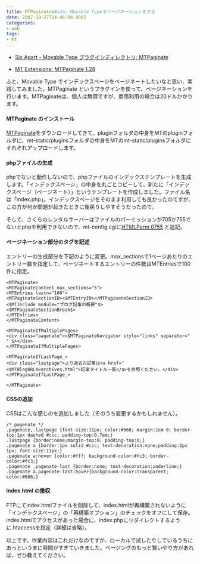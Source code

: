 ```yaml
---
title: MTPaginate&#x3a; Movable Typeでページネーションをする
date: 2007-10-27T14:46:00.000Z
categories:
- web
tags:
- mt
---
```

*   [Six Apart - Movable Type プラグインディレクトリ: MTPaginate](http://www.sixapart.jp/movabletype/plugins/mtpaginate.html)

<!-- more -->
*   [MT Extensions: MTPaginate 1.28](http://www.nonplus.net/software/mt/MTPaginate.htm)

ふと、Movable Type でインデックスページをページネートしたいなと思い、実践してみました。MTPaginate というプラグインを使って、ページネーションを行います。MTPaginateは、個人は無償ですが、商用利用の場合は20ドルかかります。

#### MTPaginate のインストール

[MTPaginate](http://www.nonplus.net/software/mt/MTPaginate.htm)をダウンロードしてきて、pluginフォルダの中身をMTのpluginフォルダに、mt-static/pluginsフォルダの中身をMTのmt-static/pluginsフォルダにそれぞれアップロードします。

#### phpファイルの生成

phpでないと動作しないので、phpファイルのインデックステンプレートを生成します。「インデックスページ」の中身を丸ごとコピーして、新たに「インデックスページ（ページネート）」というテンプレートを作成しました。ファイル名は「index.php」。インデックスページをそのまま利用しても良かったのですが、この方が何か問題が起きたときに後戻りしやすそうだったので。

そして、さくらのレンタルサーバーはファイルのパーミッションが705か755でないとphpを利用できないので、mt-config.cgiに[HTMLPerm 0755](http://movabletype.jp/documentation/appendices/config-directives/htmlperms.html) と追記。

#### ページネーション部分のタグを記述

エントリーの生成部分を下記のように変更。max_sectionsで1ページあたりのエントリー数を指定して、ページネートするエントリーの件数はMTEntriesで100件に指定。

```
<MTPaginate>
<MTPaginateContent max_sections="5">
<MTEntries lastn="100">
<MTPaginateSectionID><$MTEntryID></MTPaginateSectionID>
<$MTInclude module="ブログ記事の概要"$>
<$MTPaginateSectionBreak$>
</MTEntries>
</MTPaginateContent>

<MTPaginateIfMultiplePages>
<div class="pagenate"><$MTPaginateNavigator style="links" separator=" " $></div>
</MTPaginateIfMultiplePages>

<MTPaginateIfLastPage_>
<div class="lastpage">より過去の記事は<a href="<$MTBlogURL$>archives.html">記事タイトル一覧</a>を参照ください。</div>
</MTPaginateIfLastPage_>

</MTPaginate>

```

#### CSSの追加

CSSはこんな感じのを追加しました（そのうち変更するかもしれません）。

```
/* pagenate */
.pagenate,.lastpage {font-size:11px; color:#666; margin:1em 0; border-top:1px dashed #ccc; padding-top:0.7em;}
.lastpage {border:none;margin-top:0; padding-top:0;}
.pagenate a {border:1px solid #ccc; text-decoration:none;padding:2px 1px; font-size:11px;}
.pagenate a:hover {color:#fff; background-color:#fc3; border-color:#fc3;}
.pagenate .pagenate-last {border:none; text-decoration:underline;}
.pagenate a.pagenate-last:hover{background-color:transparent; color:#666;}

```

#### index.html の撤収

FTPにてindex.htmlファイルを削除して、index.htmlが再構築されないように「インデックスページ」の「再構築オプション」のチェックをオフにして保存。index.htmlでアクセスがあった場合に、index.phpにリダイレクトするように.htaccessを指定（詳細は省略）。

以上です。作業内容はこれだけなのですが、ローカルで試したりしているうちにあっというまに時間がすぎていきました。ページングのもっと賢いやり方があれば、ぜひ教えてください。
